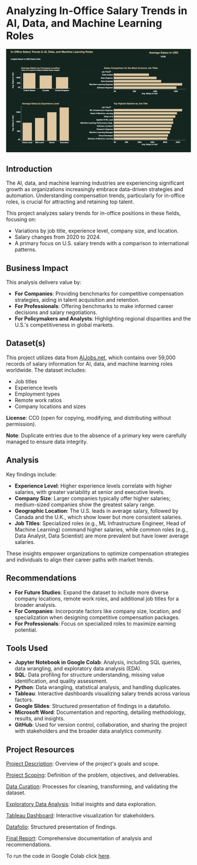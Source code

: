 # Analyzing In-Office Salary Trends in AI, Data, and Machine Learning Roles
![Dashboard](https://github.com/andrebjardim/AI-ML-Data-Salaries-Project/blob/main/Dashboard.png?raw=true)
## Introduction

The AI, data, and machine learning industries are experiencing significant growth as organizations increasingly embrace data-driven strategies and automation. Understanding compensation trends, particularly for in-office roles, is crucial for attracting and retaining top talent.

This project analyzes salary trends for in-office positions in these fields, focusing on:

- Variations by job title, experience level, company size, and location.
- Salary changes from 2020 to 2024.
- A primary focus on U.S. salary trends with a comparison to international patterns.

## Business Impact

This analysis delivers value by:

- **For Companies**: Providing benchmarks for competitive compensation strategies, aiding in talent acquisition and retention.
- **For Professionals**: Offering benchmarks to make informed career decisions and salary negotiations.
- **For Policymakers and Analysts**: Highlighting regional disparities and the U.S.'s competitiveness in global markets.

## Dataset(s)

This project utilizes data from [AIJobs.net](https://aijobs.net/), which contains over 59,000 records of salary information for AI, data, and machine learning roles worldwide. The dataset includes:

- Job titles
- Experience levels
- Employment types
- Remote work ratios
- Company locations and sizes
  
**License**: CC0 (open for copying, modifying, and distributing without permission).

**Note**: Duplicate entries due to the absence of a primary key were carefully managed to ensure data integrity.

## Analysis

Key findings include:

- **Experience Level**: Higher experience levels correlate with higher salaries, with greater variability at senior and executive levels.
- **Company Size**: Larger companies typically offer higher salaries; medium-sized companies show the greatest salary range.
- **Geographic Location**: The U.S. leads in average salary, followed by Canada and the U.K., which show lower but more consistent salaries.
- **Job Titles**: Specialized roles (e.g., ML Infrastructure Engineer, Head of Machine Learning) command higher salaries, while common roles (e.g., Data Analyst, Data Scientist) are more prevalent but have lower average salaries.

These insights empower organizations to optimize compensation strategies and individuals to align their career paths with market trends.

## Recommendations

- **For Future Studies**: Expand the dataset to include more diverse company locations, remote work roles, and additional job titles for a broader analysis.
- **For Companies**: Incorporate factors like company size, location, and specialization when designing competitive compensation packages.
- **For Professionals**: Focus on specialized roles to maximize earning potential.

## Tools Used

- **Jupyter Notebook in Google Colab**: Analysis, including SQL queries, data wrangling, and exploratory data analysis (EDA).
- **SQL**: Data profiling for structure understanding, missing value identification, and quality assessment.
- **Python**: Data wrangling, statistical analysis, and handling duplicates.
- **Tableau**: Interactive dashboards visualizing salary trends across various factors.
- **Google Slides**: Structured presentation of findings in a datafolio.
- **Microsoft Word**: Documentation and reporting, detailing methodology, results, and insights.
- **GitHub**: Used for version control, collaboration, and sharing the project with stakeholders and the broader data analytics community.

## Project Resources

[Project Description](https://github.com/andrebjardim/AI-ML-Data-Salaries-Project/blob/main/Docs/Project_Description.pdf): Overview of the project's goals and scope.

[Project Scoping](https://github.com/andrebjardim/AI-ML-Data-Salaries-Project/blob/main/Docs/Project_Scoping.pdf): Definition of the problem, objectives, and deliverables.

[Data Curation](https://github.com/andrebjardim/AI-ML-Data-Salaries-Project/blob/main/Docs/Data_Curation.pdf): Processes for cleaning, transforming, and validating the dataset.

[Exploratory Data Analysis](https://github.com/andrebjardim/AI-ML-Data-Salaries-Project/blob/main/Docs/Exploratory_Data_Analysis.pdf): Initial insights and data exploration.

[Tableau Dashboard](https://public.tableau.com/app/profile/andrejardim/viz/In-OfficeSalaryTrendsinAIDataandMachineLearningRoles2024/Salaries): Interactive visualization for stakeholders.

[Datafolio](https://github.com/andrebjardim/AI-ML-Data-Salaries-Project/blob/main/DataFolio.pdf): Structured presentation of findings.

[Final Report](https://github.com/andrebjardim/AI-ML-Data-Salaries-Project/blob/main/Docs/Final_Report.pdf): Comprehensive documentation of analysis and recommendations.

To run the code in Google Colab click [here](https://colab.research.google.com/drive/1QjADlgvIQUAn1XokoE4mmoBp_vOkR53u?usp=sharing).

